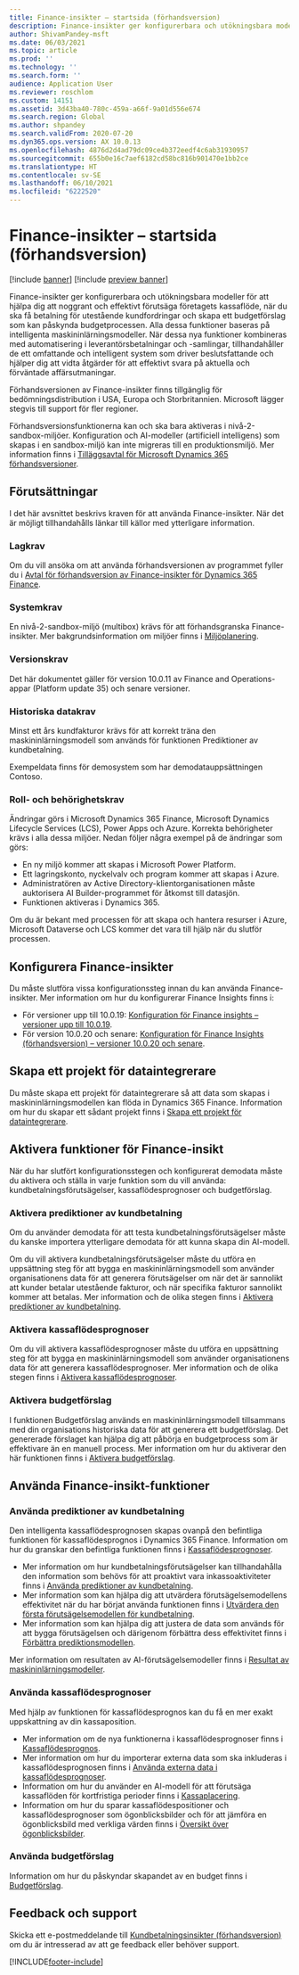 ```yaml
---
title: Finance-insikter – startsida (förhandsversion)
description: Finance-insikter ger konfigurerbara och utökningsbara modeller för att hjälpa dig att noggrant och effektivt förutsäga företagets kassaflöde, när du ska få betalning för utestående kundfordringar och skapa ett budgetförslag som kan påskynda budgetprocessen. Alla dessa funktioner baseras på intelligenta maskininlärningsmodeller.
author: ShivamPandey-msft
ms.date: 06/03/2021
ms.topic: article
ms.prod: ''
ms.technology: ''
ms.search.form: ''
audience: Application User
ms.reviewer: roschlom
ms.custom: 14151
ms.assetid: 3d43ba40-780c-459a-a66f-9a01d556e674
ms.search.region: Global
ms.author: shpandey
ms.search.validFrom: 2020-07-20
ms.dyn365.ops.version: AX 10.0.13
ms.openlocfilehash: 4876d2d4ad79dc09ce4b372eedf4c6ab31930957
ms.sourcegitcommit: 655b0e16c7aef6182cd58bc816b901470e1bb2ce
ms.translationtype: HT
ms.contentlocale: sv-SE
ms.lasthandoff: 06/10/2021
ms.locfileid: "6222520"
---
```

# <a name="finance-insights-home-page-preview"></a>Finance-insikter – startsida (förhandsversion)

[!include [banner](../includes/banner.md)]
[!include [preview banner](../includes/preview-banner.md)]

Finance-insikter ger konfigurerbara och utökningsbara modeller för att hjälpa dig att noggrant och effektivt förutsäga företagets kassaflöde, när du ska få betalning för utestående kundfordringar och skapa ett budgetförslag som kan påskynda budgetprocessen. Alla dessa funktioner baseras på intelligenta maskininlärningsmodeller. När dessa nya funktioner kombineras med automatisering i leverantörsbetalningar och -samlingar, tillhandahåller de ett omfattande och intelligent system som driver beslutsfattande och hjälper dig att vidta åtgärder för att effektivt svara på aktuella och förväntade affärsutmaningar.

Förhandsversionen av Finance-insikter finns tillgänglig för bedömningsdistribution i USA, Europa och Storbritannien. Microsoft lägger stegvis till support för fler regioner.

Förhandsversionsfunktionerna kan och ska bara aktiveras i nivå-2-sandbox-miljöer. Konfiguration och AI-modeller (artificiell intelligens) som skapas i en sandbox-miljö kan inte migreras till en produktionsmiljö. Mer information finns i [Tilläggsavtal för Microsoft Dynamics 365 förhandsversioner](/dynamics365/legal/supp-dynamics365-preview#:~:text=Supplemental%20Terms%20of%20Use%20for%20Microsoft%20Dynamics%20365,%28governing%20your%20use%20of%20Microsoft%20Dynamics%20365%20Online%29.).

## <a name="prerequisites"></a>Förutsättningar

I det här avsnittet beskrivs kraven för att använda Finance-insikter. När det är möjligt tillhandahålls länkar till källor med ytterligare information.

### <a name="legal-requirements"></a>Lagkrav

Om du vill ansöka om att använda förhandsversionen av programmet fyller du i [Avtal för förhandsversion av Finance-insikter för Dynamics 365 Finance](https://forms.office.com/FormsPro/Pages/ResponsePage.aspx?id=v4j5cvGGr0GRqy180BHbR56j8lZs0FdAvwT75_WNFyxUM1c0Uzc1RFpaU1RVTEwxVTNWUERPRThUSy4u).

### <a name="system-requirements"></a>Systemkrav

En nivå-2-sandbox-miljö (multibox) krävs för att förhandsgranska Finance-insikter. Mer bakgrundsinformation om miljöer finns i [Miljöplanering](../../fin-ops-core/fin-ops/imp-lifecycle/environment-planning.md).

### <a name="version-requirements"></a>Versionskrav

Det här dokumentet gäller för version 10.0.11 av Finance and Operations-appar (Platform update 35) och senare versioner.

### <a name="historical-data-requirements"></a>Historiska datakrav

Minst ett års kundfakturor krävs för att korrekt träna den maskininlärningsmodell som används för funktionen Prediktioner av kundbetalning.

Exempeldata finns för demosystem som har demodatauppsättningen Contoso.

### <a name="role-and-permission-requirements"></a>Roll- och behörighetskrav

Ändringar görs i Microsoft Dynamics 365 Finance, Microsoft Dynamics Lifecycle Services (LCS), Power Apps och Azure. Korrekta behörigheter krävs i alla dessa miljöer. Nedan följer några exempel på de ändringar som görs:

- En ny miljö kommer att skapas i Microsoft Power Platform.
- Ett lagringskonto, nyckelvalv och program kommer att skapas i Azure.
- Administratören av Active Directory-klientorganisationen måste auktorisera AI Builder-programmet för åtkomst till datasjön.
- Funktionen aktiveras i Dynamics 365.

Om du är bekant med processen för att skapa och hantera resurser i Azure, Microsoft Dataverse och LCS kommer det vara till hjälp när du slutför processen.

## <a name="configure-finance-insights"></a>Konfigurera Finance-insikter

Du måste slutföra vissa konfigurationssteg innan du kan använda Finance-insikter. Mer information om hur du konfigurerar Finance Insights finns i:
  - För versioner upp till 10.0.19: [Konfiguration för Finance insights – versioner upp till 10.0.19](configure-for-fin-insites.md).
  - För version 10.0.20 och senare: [Konfiguration för Finance Insights (förhandsversion) – versioner 10.0.20 och senare](configure-for-fin-insites-PubPrvw.md).

## <a name="create-a-data-integrator-project"></a>Skapa ett projekt för dataintegrerare

Du måste skapa ett projekt för dataintegrerare så att data som skapas i maskininlärningsmodellen kan flöda in Dynamics 365 Finance. Information om hur du skapar ett sådant projekt finns i [Skapa ett projekt för dataintegrerare](create-data-integrate-project.md).

## <a name="enable-finance-insights-capabilities"></a>Aktivera funktioner för Finance-insikt

När du har slutfört konfigurationsstegen och konfigurerat demodata måste du aktivera och ställa in varje funktion som du vill använda: kundbetalningsförutsägelser, kassaflödesprognoser och budgetförslag.

### <a name="enable-customer-payment-predictions"></a>Aktivera prediktioner av kundbetalning
Om du använder demodata för att testa kundbetalningsförutsägelser måste du kanske importera ytterligare demodata för att kunna skapa din AI-modell. 

Om du vill aktivera kundbetalningsförutsägelser måste du utföra en uppsättning steg för att bygga en maskininlärningsmodell som använder organisationens data för att generera förutsägelser om när det är sannolikt att kunder betalar utestående fakturor, och när specifika fakturor sannolikt kommer att betalas. Mer information och de olika stegen finns i [Aktivera prediktioner av kundbetalning](enable-cust-paymnt-prediction.md). 

### <a name="enable-cash-flow-forecasting"></a>Aktivera kassaflödesprognoser
Om du vill aktivera kassaflödesprognoser måste du utföra en uppsättning steg för att bygga en maskininlärningsmodell som använder organisationens data för att generera kassaflödesprognoser. Mer information och de olika stegen finns i [Aktivera kassaflödesprognoser](enable-cash-flow-forecasting.md).

### <a name="enable-budget-proposals"></a>Aktivera budgetförslag

I funktionen Budgetförslag används en maskininlärningsmodell tillsammans med din organisations historiska data för att generera ett budgetförslag. Det genererade förslaget kan hjälpa dig att påbörja en budgetprocess som är effektivare än en manuell process. Mer information om hur du aktiverar den här funktionen finns i [Aktivera budgetförslag](enable-budget-proposal.md). 

## <a name="using-finance-insights-features"></a>Använda Finance-insikt-funktioner

### <a name="using-customer-payment-predictions"></a>Använda prediktioner av kundbetalning

Den intelligenta kassaflödesprognosen skapas ovanpå den befintliga funktionen för kassaflödesprognos i Dynamics 365 Finance. Information om hur du granskar den befintliga funktionen finns i [Kassaflödesprognoser](../cash-bank-management/cash-flow-forecasting.md).

- Mer information om hur kundbetalningsförutsägelser kan tillhandahålla den information som behövs för att proaktivt vara inkassoaktiviteter finns i [Använda prediktioner av kundbetalning](use-customer-payment-predictions.md).
- Mer information som kan hjälpa dig att utvärdera förutsägelsemodellens effektivitet när du har börjat använda funktionen finns i [Utvärdera den första förutsägelsemodellen för kundbetalning](evaluate-payment-prediction.md).
- Mer information som kan hjälpa dig att justera de data som används för att bygga förutsägelsen och därigenom förbättra dess effektivitet finns i [Förbättra prediktionsmodellen](improve-model.md).

Mer information om resultaten av AI-förutsägelsemodeller finns i [Resultat av maskininlärningsmodeller](confusion-matrix.md).

### <a name="using-cash-flow-forecasts"></a>Använda kassaflödesprognoser

Med hjälp av funktionen för kassaflödesprognos kan du få en mer exakt uppskattning av din kassaposition. 

- Mer information om de nya funktionerna i kassaflödesprognoser finns i [Kassaflödesprognos](cash-flow-forecast-intro.md).
- Mer information om hur du importerar externa data som ska inkluderas i kassaflödesprognosen finns i [Använda externa data i kassaflödesprognoser](external-data-in-cash-flow.md). 
- Information om hur du använder en AI-modell för att förutsäga kassaflöden för kortfristiga perioder finns i [Kassaplacering](cash-position.md).
- Information om hur du sparar kassaflödespositioner och kassaflödesprognoser som ögonblicksbilder och för att jämföra en ögonblicksbild med verkliga värden finns i [Översikt över ögonblicksbilder](payment-snapshots.md).

### <a name="using-budget-proposal"></a>Använda budgetförslag

Information om hur du påskyndar skapandet av en budget finns i [Budgetförslag](budget-proposals.md). 

## <a name="feedback-and-support"></a>Feedback och support

Skicka ett e-postmeddelande till [Kundbetalningsinsikter (förhandsversion)](mailto:fiap@microsoft.com) om du är intresserad av att ge feedback eller behöver support.

[!INCLUDE[footer-include](../../includes/footer-banner.md)]
